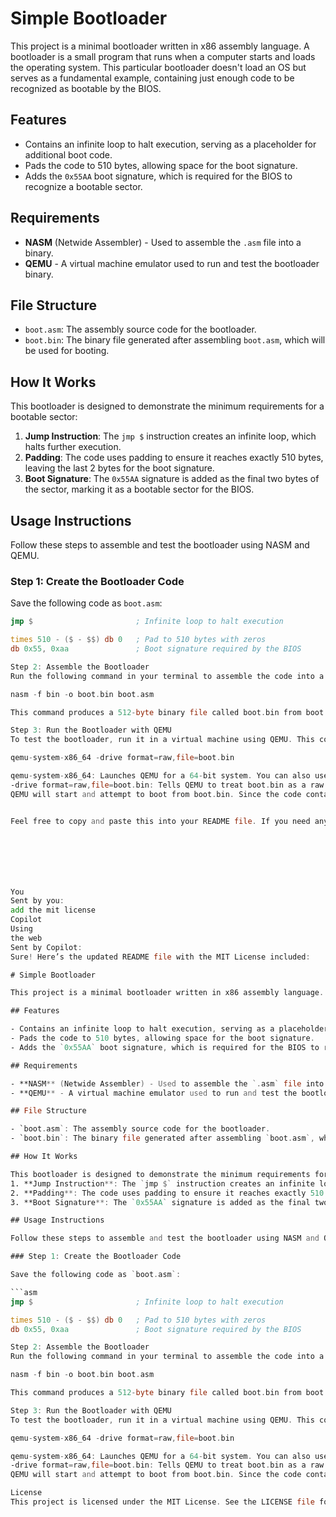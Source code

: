 # Simple Bootloader

This project is a minimal bootloader written in x86 assembly language. A bootloader is a small program that runs when a computer starts and loads the operating system. This particular bootloader doesn't load an OS but serves as a fundamental example, containing just enough code to be recognized as bootable by the BIOS.

## Features

- Contains an infinite loop to halt execution, serving as a placeholder for additional boot code.
- Pads the code to 510 bytes, allowing space for the boot signature.
- Adds the `0x55AA` boot signature, which is required for the BIOS to recognize a bootable sector.

## Requirements

- **NASM** (Netwide Assembler) - Used to assemble the `.asm` file into a binary.
- **QEMU** - A virtual machine emulator used to run and test the bootloader binary.

## File Structure

- `boot.asm`: The assembly source code for the bootloader.
- `boot.bin`: The binary file generated after assembling `boot.asm`, which will be used for booting.

## How It Works

This bootloader is designed to demonstrate the minimum requirements for a bootable sector:
1. **Jump Instruction**: The `jmp $` instruction creates an infinite loop, which halts further execution.
2. **Padding**: The code uses padding to ensure it reaches exactly 510 bytes, leaving the last 2 bytes for the boot signature.
3. **Boot Signature**: The `0x55AA` signature is added as the final two bytes of the sector, marking it as a bootable sector for the BIOS.

## Usage Instructions

Follow these steps to assemble and test the bootloader using NASM and QEMU.

### Step 1: Create the Bootloader Code

Save the following code as `boot.asm`:

```asm
jmp $                       ; Infinite loop to halt execution

times 510 - ($ - $$) db 0   ; Pad to 510 bytes with zeros
db 0x55, 0xaa               ; Boot signature required by the BIOS

Step 2: Assemble the Bootloader
Run the following command in your terminal to assemble the code into a binary file:

nasm -f bin -o boot.bin boot.asm

This command produces a 512-byte binary file called boot.bin from boot.asm.

Step 3: Run the Bootloader with QEMU
To test the bootloader, run it in a virtual machine using QEMU. This command will load boot.bin as a bootable image:

qemu-system-x86_64 -drive format=raw,file=boot.bin

qemu-system-x86_64: Launches QEMU for a 64-bit system. You can also use qemu-system-i386 for 32-bit mode.
-drive format=raw,file=boot.bin: Tells QEMU to treat boot.bin as a raw disk image.
QEMU will start and attempt to boot from boot.bin. Since the code contains an infinite loop (jmp $), the virtual machine will appear to “hang” after booting, which indicates that the bootloader is running correctly. You can exit QEMU by closing the window or pressing Ctrl + C in the terminal.


Feel free to copy and paste this into your README file. If you need any more help or have further questions, just let me know!







You
Sent by you:
add the mit license
Copilot
Using
the web
Sent by Copilot:
Sure! Here’s the updated README file with the MIT License included:

# Simple Bootloader

This project is a minimal bootloader written in x86 assembly language. A bootloader is a small program that runs when a computer starts and loads the operating system. This particular bootloader doesn't load an OS but serves as a fundamental example, containing just enough code to be recognized as bootable by the BIOS.

## Features

- Contains an infinite loop to halt execution, serving as a placeholder for additional boot code.
- Pads the code to 510 bytes, allowing space for the boot signature.
- Adds the `0x55AA` boot signature, which is required for the BIOS to recognize a bootable sector.

## Requirements

- **NASM** (Netwide Assembler) - Used to assemble the `.asm` file into a binary.
- **QEMU** - A virtual machine emulator used to run and test the bootloader binary.

## File Structure

- `boot.asm`: The assembly source code for the bootloader.
- `boot.bin`: The binary file generated after assembling `boot.asm`, which will be used for booting.

## How It Works

This bootloader is designed to demonstrate the minimum requirements for a bootable sector:
1. **Jump Instruction**: The `jmp $` instruction creates an infinite loop, which halts further execution.
2. **Padding**: The code uses padding to ensure it reaches exactly 510 bytes, leaving the last 2 bytes for the boot signature.
3. **Boot Signature**: The `0x55AA` signature is added as the final two bytes of the sector, marking it as a bootable sector for the BIOS.

## Usage Instructions

Follow these steps to assemble and test the bootloader using NASM and QEMU.

### Step 1: Create the Bootloader Code

Save the following code as `boot.asm`:

```asm
jmp $                       ; Infinite loop to halt execution

times 510 - ($ - $$) db 0   ; Pad to 510 bytes with zeros
db 0x55, 0xaa               ; Boot signature required by the BIOS

Step 2: Assemble the Bootloader
Run the following command in your terminal to assemble the code into a binary file:

nasm -f bin -o boot.bin boot.asm

This command produces a 512-byte binary file called boot.bin from boot.asm.

Step 3: Run the Bootloader with QEMU
To test the bootloader, run it in a virtual machine using QEMU. This command will load boot.bin as a bootable image:

qemu-system-x86_64 -drive format=raw,file=boot.bin

qemu-system-x86_64: Launches QEMU for a 64-bit system. You can also use qemu-system-i386 for 32-bit mode.
-drive format=raw,file=boot.bin: Tells QEMU to treat boot.bin as a raw disk image.
QEMU will start and attempt to boot from boot.bin. Since the code contains an infinite loop (jmp $), the virtual machine will appear to “hang” after booting, which indicates that the bootloader is running correctly. You can exit QEMU by closing the window or pressing Ctrl + C in the terminal.

License
This project is licensed under the MIT License. See the LICENSE file for details.




